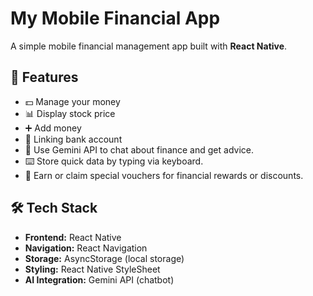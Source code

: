 # My Mobile Financial App

A simple mobile financial management app built with **React Native**.

## 📱 Features

- 💵 Manage your money
- 📊 Display stock price
- ➕ Add money
- 🏦 Linking bank account
- 🤖 Use Gemini API to chat about finance and get advice.
- ⌨️ Store quick data by typing via keyboard.
- 🎁 Earn or claim special vouchers for financial rewards or discounts.

## 🛠 Tech Stack

- **Frontend:** React Native
- **Navigation:** React Navigation
- **Storage:** AsyncStorage (local storage)
- **Styling:** React Native StyleSheet
- **AI Integration:** Gemini API (chatbot)
